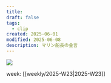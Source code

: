 ```yaml
---
title:
draft: false
tags:
  - clip
created: 2025-06-01
modified: 2025-06-08
description: マリン船長の金言
---
```

![](https://youtu.be/9oAnJWk8LdA?si=CcGvfpFU7tMe9fZM)

week: [[weekly/2025-W23|2025-W23]]
